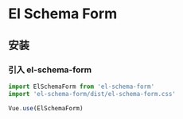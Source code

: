 # El Schema Form

## 安装

### 引入 el-schema-form

```javascript
import ElSchemaForm from 'el-schema-form'
import 'el-schema-form/dist/el-schema-form.css'

Vue.use(ElSchemaForm)
```
